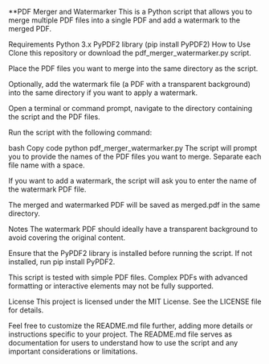 **PDF Merger and Watermarker
This is a Python script that allows you to merge multiple PDF files into a single PDF and add a watermark to the merged PDF.

Requirements
Python 3.x
PyPDF2 library (pip install PyPDF2)
How to Use
Clone this repository or download the pdf_merger_watermarker.py script.

Place the PDF files you want to merge into the same directory as the script.

Optionally, add the watermark file (a PDF with a transparent background) into the same directory if you want to apply a watermark.

Open a terminal or command prompt, navigate to the directory containing the script and the PDF files.

Run the script with the following command:

bash
Copy code
python pdf_merger_watermarker.py
The script will prompt you to provide the names of the PDF files you want to merge. Separate each file name with a space.

If you want to add a watermark, the script will ask you to enter the name of the watermark PDF file.

The merged and watermarked PDF will be saved as merged.pdf in the same directory.

Notes
The watermark PDF should ideally have a transparent background to avoid covering the original content.

Ensure that the PyPDF2 library is installed before running the script. If not installed, run pip install PyPDF2.

This script is tested with simple PDF files. Complex PDFs with advanced formatting or interactive elements may not be fully supported.

License
This project is licensed under the MIT License. See the LICENSE file for details.

Feel free to customize the README.md file further, adding more details or instructions specific to your project. The README.md file serves as documentation for users to understand how to use the script and any important considerations or limitations.
